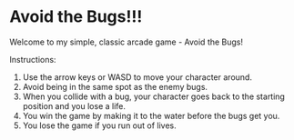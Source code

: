 Avoid the Bugs!!!
===============================

Welcome to my simple, classic arcade game - Avoid the Bugs!


Instructions:
1. Use the arrow keys or WASD to move your character around.
2. Avoid being in the same spot as the enemy bugs.
3. When you collide with a bug, your character goes back to the starting position and you lose a life.
4. You win the game by making it to the water before the bugs get you.
5. You lose the game if you run out of lives.
